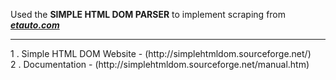 Used the **SIMPLE HTML DOM PARSER** to implement scraping from **[*etauto.com*](http://etauto.com/)**  <br>
<hr>
1 . Simple HTML DOM Website - (http://simplehtmldom.sourceforge.net/) <br>
2 . Documentation - (http://simplehtmldom.sourceforge.net/manual.htm)
